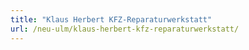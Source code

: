 ```yaml
---
title: "Klaus Herbert KFZ-Reparaturwerkstatt"
url: /neu-ulm/klaus-herbert-kfz-reparaturwerkstatt/
---
```

